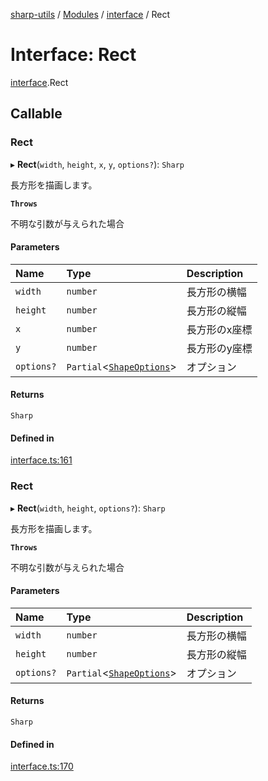[sharp-utils](../README.md) / [Modules](../modules.md) / [interface](../modules/interface.md) / Rect

# Interface: Rect

[interface](../modules/interface.md).Rect

## Callable

### Rect

▸ **Rect**(`width`, `height`, `x`, `y`, `options?`): `Sharp`

長方形を描画します。

**`Throws`**

不明な引数が与えられた場合

#### Parameters

| Name | Type | Description |
| :------ | :------ | :------ |
| `width` | `number` | 長方形の横幅 |
| `height` | `number` | 長方形の縦幅 |
| `x` | `number` | 長方形のx座標 |
| `y` | `number` | 長方形のy座標 |
| `options?` | `Partial`<[`ShapeOptions`](interface.ShapeOptions.md)\> | オプション |

#### Returns

`Sharp`

#### Defined in

[interface.ts:161](https://github.com/Manju2367/sharpUtils/blob/6d980e5/interface.ts#L161)

### Rect

▸ **Rect**(`width`, `height`, `options?`): `Sharp`

長方形を描画します。

**`Throws`**

不明な引数が与えられた場合

#### Parameters

| Name | Type | Description |
| :------ | :------ | :------ |
| `width` | `number` | 長方形の横幅 |
| `height` | `number` | 長方形の縦幅 |
| `options?` | `Partial`<[`ShapeOptions`](interface.ShapeOptions.md)\> | オプション |

#### Returns

`Sharp`

#### Defined in

[interface.ts:170](https://github.com/Manju2367/sharpUtils/blob/6d980e5/interface.ts#L170)
